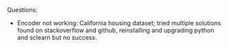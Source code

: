 Questions:
- Encoder not working: California housing dataset; tried multiple solutions found on stackoverflow and github, reinstalling and upgrading python and sclearn but no success.
